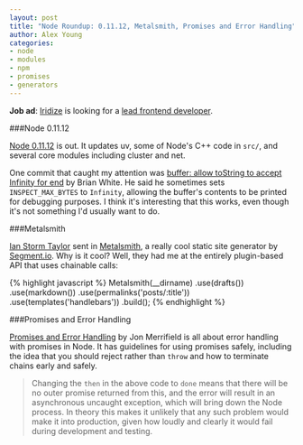 ```yaml
---
layout: post
title: "Node Roundup: 0.11.12, Metalsmith, Promises and Error Handling"
author: Alex Young
categories:
- node
- modules
- npm
- promises
- generators
---
```


<div class="intro">
  <strong>Job ad</strong>: <a href="https://iridize.com/">Iridize</a> is looking for a <a href="http://dailyjs.com/iridize.html">lead frontend developer</a>.
</div>

###Node 0.11.12

[Node 0.11.12](http://blog.nodejs.org/2014/03/12/node-v0-11-12-unstable/) is out.  It updates uv, some of Node's C++ code in `src/`, and several core modules including cluster and net.

One commit that caught my attention was [buffer: allow toString to accept Infinity for end](https://github.com/joyent/node/pull/7281) by Brian White.  He said he sometimes sets `INSPECT_MAX_BYTES` to `Infinity`, allowing the buffer's contents to be printed for debugging purposes.  I think it's interesting that this works, even though it's not something I'd usually want to do.

###Metalsmith

[Ian Storm Taylor](http://ianstormtaylor.com/) sent in [Metalsmith](http://www.metalsmith.io/), a really cool static site generator by [Segment.io](https://segment.io/).  Why is it cool?  Well, they had me at the entirely plugin-based API that uses chainable calls:

{% highlight javascript %}
Metalsmith(__dirname)
  .use(drafts())
  .use(markdown())
  .use(permalinks('posts/:title'))
  .use(templates('handlebars'))
  .build();
{% endhighlight %}

###Promises and Error Handling

[Promises and Error Handling](http://making.change.org/post/69613524472/promises-and-error-handling) by Jon Merrifield is all about error handling with promises in Node.  It has guidelines for using promises safely, including the idea that you should reject rather than `throw` and how to terminate chains early and safely.

> Changing the `then` in the above code to `done` means that there will be no outer promise returned from this, and the error will result in an asynchronous uncaught exception, which will bring down the Node process. In theory this makes it unlikely that any such problem would make it into production, given how loudly and clearly it would fail during development and testing.


